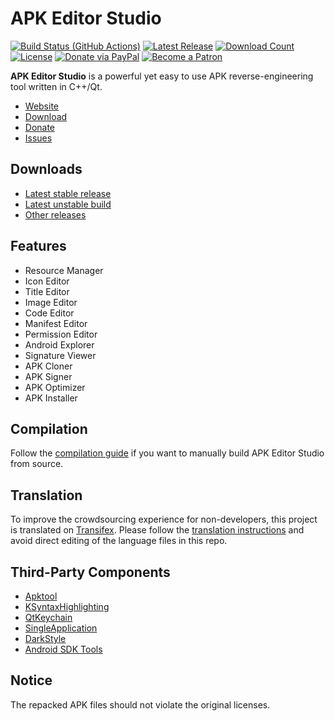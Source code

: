 # APK Editor Studio

[![Build Status (GitHub Actions)](https://img.shields.io/github/workflow/status/kefir500/apk-editor-studio/Build)](https://github.com/kefir500/apk-editor-studio/actions/workflows/build.yml)
[![Latest Release](https://img.shields.io/github/release/kefir500/apk-editor-studio.svg?maxAge=86400)](https://github.com/kefir500/apk-editor-studio/releases/latest)
[![Download Count](https://img.shields.io/github/downloads/kefir500/apk-editor-studio/total?color=blue)](https://github.com/kefir500/apk-editor-studio/releases)
[![License](https://img.shields.io/github/license/kefir500/apk-editor-studio?color=blue)](https://raw.githubusercontent.com/kefir500/apk-editor-studio/master/LICENSE)
[![Donate via PayPal](https://img.shields.io/badge/donate-PayPal-orange.svg?logo=paypal)](https://paypal.me/kefir500)
[![Become a Patron](https://img.shields.io/badge/donate-Patreon-orange.svg?logo=patreon)](https://www.patreon.com/kefir500)

**APK Editor Studio** is a powerful yet easy to use APK reverse-engineering tool written in C++/Qt.

- [Website](https://qwertycube.com/apk-editor-studio/)
- [Download](https://qwertycube.com/apk-editor-studio/download/)
- [Donate](https://qwertycube.com/donate/)
- [Issues](https://github.com/kefir500/apk-editor-studio/issues)

## Downloads

- [Latest stable release](https://qwertycube.com/apk-editor-studio/download/)
- [Latest unstable build](https://github.com/kefir500/apk-editor-studio/releases/tag/development)
- [Other releases](https://github.com/kefir500/apk-editor-studio/releases)

## Features

- Resource Manager
- Icon Editor
- Title Editor
- Image Editor
- Code Editor
- Manifest Editor
- Permission Editor
- Android Explorer
- Signature Viewer
- APK Cloner
- APK Signer
- APK Optimizer
- APK Installer

## Compilation

Follow the [compilation guide](COMPILATION.md) if you want to manually build APK Editor Studio from source.

## Translation

To improve the crowdsourcing experience for non-developers, this project is translated
on [Transifex](https://www.transifex.com/qwertycube/apk-editor-studio/).
Please follow the [translation instructions](https://github.com/kefir500/apk-editor-studio/wiki/Translation-Guide)
and avoid direct editing of the language files in this repo.

## Third-Party Components

- [Apktool](https://github.com/iBotPeaches/Apktool)
- [KSyntaxHighlighting](https://invent.kde.org/frameworks/syntax-highlighting)
- [QtKeychain](https://github.com/frankosterfeld/qtkeychain)
- [SingleApplication](https://github.com/itay-grudev/SingleApplication)
- [DarkStyle](https://github.com/Jorgen-VikingGod)
- [Android SDK Tools](https://android.googlesource.com)

## Notice

The repacked APK files should not violate the original licenses.
